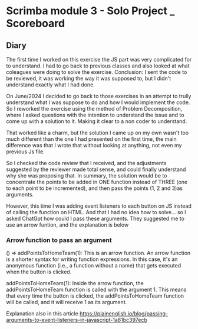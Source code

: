 # Scrimba module 3 - Solo Project \_ Scoreboard

## Diary

The first time I worked on this exercise the JS part was very complicated for to understand. I had to go back to previous classes and also looked at what coleagues were doing to solve the exercise.
Conclusion: I sent the code to be reviewed, it was working the way it was supposed to, but I didn't understand exactly what I had done.

On June/2024 I decided to go back to those exercises in an attempt to trully understand what I was suppose to do and how I would implement the code.
So I reworked the exercise using the method of Problem Decomposition, where I asked questions with the intention to understand the issue and to come up with a solution to it. Making it clear to a non coder to understand.

That worked like a charm, but the solution I came up on my own wasn't too much different than the one I had presented on the first time, the main difference was that I wrote that without looking at anything, not even my previous Js file.

So I checked the code review that I received, and the adjustments suggested by the reviewer made total sense, and could finally understand why she was proposing that.
In summary, the solution would be to concentrate the points to be added in ONE function instead of THREE (one to each point to be incremented), and then pass the points (1, 2 and 3)as arguments.

However, this time I was adding event listeners to each button on JS instead of calling the function on HTML. And that I had no idea how to solve... so I asked ChatGpt how could I pass these arguments. They suggested me to use an arrow funtion, and the explanation is below

### Arrow function to pass an argument

() => addPointsToHomeTeam(1): This is an arrow function. An arrow function is a shorter syntax for writing function expressions. In this case, it's an anonymous function (i.e., a function without a name) that gets executed when the button is clicked.

addPointsToHomeTeam(1): Inside the arrow function, the addPointsToHomeTeam function is called with the argument 1. This means that every time the button is clicked, the addPointsToHomeTeam function will be called, and it will receive 1 as its argument.

Explanation also in this article
https://plainenglish.io/blog/passing-arguments-to-event-listeners-in-javascript-1a81bc397ecb
